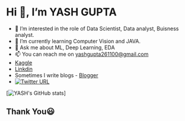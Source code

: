 # Hi 👋, I’m YASH GUPTA
- 👀 I’m interested in the role of Data Scientist, Data analyst, Buisness analyst.
- 🌱 I’m currently learning Computer Vision and JAVA.
- 💬 Ask me about ML, Deep Learning, EDA
- 📫 You can reach me on yashgupta261100@gmail.com
- [Kaggle](https://www.kaggle.com/yashgupta261100)
- [Linkdin](https://www.linkedin.com/in/yash-gupta-3b1050167/)
- Sometimes I write blogs - [Blogger](https://www.blogger.com/profile/13899936812855916577)
- [![Twitter URL](https://img.shields.io/twitter/url/https/twitter.com/Yashgupta.svg?style=social&label=Follow%20%40Yashgupta)](https://twitter.com/Yashgup66078577?s=08)


[![YASH's GitHub stats](https://github-readme-stats.vercel.app/api?username=YASHGUPTA2611)]

## Thank You😃
<!---
YASHGUPTA2611/YASHGUPTA2611 is a ✨ special ✨ repository because its `README.md` (this file) appears on your GitHub profile.
You can click the Preview link to take a look at your changes.
--->
